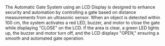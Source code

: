 The Automatic Gate System using an LCD Display is designed to enhance security and automation by controlling a gate based on distance measurements from an ultrasonic sensor.
When an object is detected within 100 cm, the system activates a red LED, buzzer, and motor to close the gate while displaying "CLOSE" on the LCD. 
If the area is clear, a green LED lights up, the buzzer and motor turn off, and the LCD displays "OPEN," ensuring a smooth and automated gate operation.
